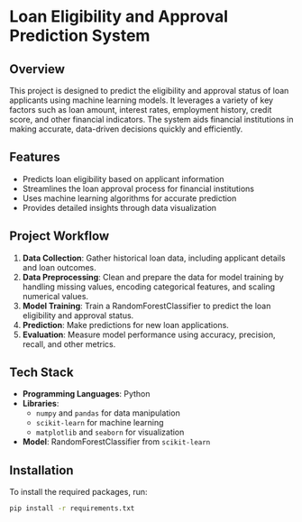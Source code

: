 # Loan Eligibility and Approval Prediction System

## Overview
This project is designed to predict the eligibility and approval status of loan applicants using machine learning models. It leverages a variety of key factors such as loan amount, interest rates, employment history, credit score, and other financial indicators. The system aids financial institutions in making accurate, data-driven decisions quickly and efficiently.

## Features
- Predicts loan eligibility based on applicant information
- Streamlines the loan approval process for financial institutions
- Uses machine learning algorithms for accurate prediction
- Provides detailed insights through data visualization

## Project Workflow
1. **Data Collection**: Gather historical loan data, including applicant details and loan outcomes.
2. **Data Preprocessing**: Clean and prepare the data for model training by handling missing values, encoding categorical features, and scaling numerical values.
3. **Model Training**: Train a RandomForestClassifier to predict the loan eligibility and approval status.
4. **Prediction**: Make predictions for new loan applications.
5. **Evaluation**: Measure model performance using accuracy, precision, recall, and other metrics.

## Tech Stack
- **Programming Languages**: Python
- **Libraries**:
  - `numpy` and `pandas` for data manipulation
  - `scikit-learn` for machine learning
  - `matplotlib` and `seaborn` for visualization
- **Model**: RandomForestClassifier from `scikit-learn`

## Installation

To install the required packages, run:

```bash
pip install -r requirements.txt
